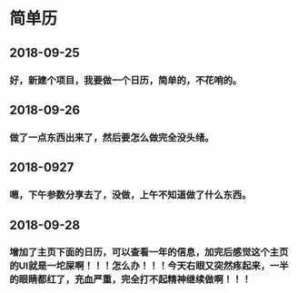 # 简单历
## 2018-09-25
### 好，新建个项目，我要做一个日历，简单的，不花哨的。
## 2018-09-26
### 做了一点东西出来了，然后要怎么做完全没头绪。
## 2018-0927
### 嗯，下午参数分享去了，没做，上午不知道做了什么东西。
## 2018-09-28
### 增加了主页下面的日历，可以查看一年的信息，加完后感觉这个主页的UI就是一坨屎啊！！！怎么办！！！今天右眼又突然疼起来，一半的眼睛都红了，充血严重，完全打不起精神继续做啊！！！

